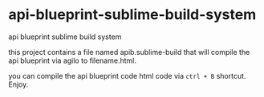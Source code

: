# api-blueprint-sublime-build-system
api blueprint sublime build system

this project contains a file named apib.sublime-build that will compile the api blueprint via agilo to filename.html.

you can compile the api blueprint code html code via `ctrl + B` shortcut.
Enjoy.
